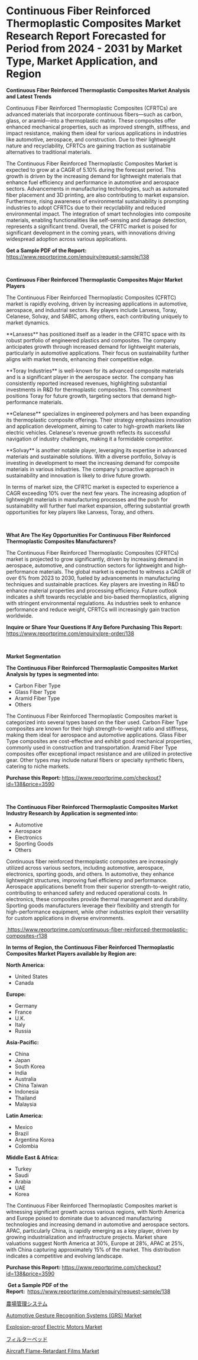 <p><h1>Continuous Fiber Reinforced Thermoplastic Composites Market Research Report Forecasted for Period from 2024 -  2031 by Market Type, Market Application, and Region</h1></p><p><strong>Continuous Fiber Reinforced Thermoplastic Composites Market Analysis and Latest Trends</strong></p>
<p><p>Continuous Fiber Reinforced Thermoplastic Composites (CFRTCs) are advanced materials that incorporate continuous fibers—such as carbon, glass, or aramid—into a thermoplastic matrix. These composites offer enhanced mechanical properties, such as improved strength, stiffness, and impact resistance, making them ideal for various applications in industries like automotive, aerospace, and construction. Due to their lightweight nature and recyclability, CFRTCs are gaining traction as sustainable alternatives to traditional materials.</p><p>The Continuous Fiber Reinforced Thermoplastic Composites Market is expected to grow at a CAGR of 5.10% during the forecast period. This growth is driven by the increasing demand for lightweight materials that enhance fuel efficiency and performance in automotive and aerospace sectors. Advancements in manufacturing technologies, such as automated fiber placement and 3D printing, are also contributing to market expansion. Furthermore, rising awareness of environmental sustainability is prompting industries to adopt CFRTCs due to their recyclability and reduced environmental impact. The integration of smart technologies into composite materials, enabling functionalities like self-sensing and damage detection, represents a significant trend. Overall, the CFRTC market is poised for significant development in the coming years, with innovations driving widespread adoption across various applications.</p></p>
<p><strong>Get a Sample PDF of the Report:&nbsp;</strong> <a href="https://www.reportprime.com/enquiry/request-sample/138">https://www.reportprime.com/enquiry/request-sample/138</a></p>
<p>&nbsp;</p>
<p><strong>Continuous Fiber Reinforced Thermoplastic Composites Major Market Players</strong></p>
<p><p>The Continuous Fiber Reinforced Thermoplastic Composites (CFRTC) market is rapidly evolving, driven by increasing applications in automotive, aerospace, and industrial sectors. Key players include Lanxess, Toray, Celanese, Solvay, and SABIC, among others, each contributing uniquely to market dynamics.</p><p>**Lanxess** has positioned itself as a leader in the CFRTC space with its robust portfolio of engineered plastics and composites. The company anticipates growth through increased demand for lightweight materials, particularly in automotive applications. Their focus on sustainability further aligns with market trends, enhancing their competitive edge.</p><p>**Toray Industries** is well-known for its advanced composite materials and is a significant player in the aerospace sector. The company has consistently reported increased revenues, highlighting substantial investments in R&D for thermoplastic composites. This commitment positions Toray for future growth, targeting sectors that demand high-performance materials.</p><p>**Celanese** specializes in engineered polymers and has been expanding its thermoplastic composite offerings. Their strategy emphasizes innovation and application development, aiming to cater to high-growth markets like electric vehicles. Celanese's revenue growth reflects its successful navigation of industry challenges, making it a formidable competitor.</p><p>**Solvay** is another notable player, leveraging its expertise in advanced materials and sustainable solutions. With a diverse portfolio, Solvay is investing in development to meet the increasing demand for composite materials in various industries. The company's proactive approach in sustainability and innovation is likely to drive future growth.</p><p>In terms of market size, the CFRTC market is expected to experience a CAGR exceeding 10% over the next few years. The increasing adoption of lightweight materials in manufacturing processes and the push for sustainability will further fuel market expansion, offering substantial growth opportunities for key players like Lanxess, Toray, and others.</p></p>
<p>&nbsp;</p>
<p><strong>What Are The Key Opportunities For Continuous Fiber Reinforced Thermoplastic Composites Manufacturers?</strong></p>
<p><p>The Continuous Fiber Reinforced Thermoplastic Composites (CFRTCs) market is projected to grow significantly, driven by increasing demand in aerospace, automotive, and construction sectors for lightweight and high-performance materials. The global market is expected to witness a CAGR of over 6% from 2023 to 2030, fueled by advancements in manufacturing techniques and sustainable practices. Key players are investing in R&D to enhance material properties and processing efficiency. Future outlook indicates a shift towards recyclable and bio-based thermoplastics, aligning with stringent environmental regulations. As industries seek to enhance performance and reduce weight, CFRTCs will increasingly gain traction worldwide.</p></p>
<p><strong>Inquire or Share Your Questions If Any Before Purchasing This Report:</strong> <a href="https://www.reportprime.com/enquiry/pre-order/138">https://www.reportprime.com/enquiry/pre-order/138</a></p>
<p>&nbsp;</p>
<p><strong>Market Segmentation</strong></p>
<p><strong>The Continuous Fiber Reinforced Thermoplastic Composites Market Analysis by types is segmented into:</strong></p>
<p><ul><li>Carbon Fiber Type</li><li>Glass Fiber Type</li><li>Aramid Fiber Type</li><li>Others</li></ul></p>
<p><p>The Continuous Fiber Reinforced Thermoplastic Composites market is categorized into several types based on the fiber used. Carbon Fiber Type composites are known for their high strength-to-weight ratio and stiffness, making them ideal for aerospace and automotive applications. Glass Fiber Type composites are cost-effective and exhibit good mechanical properties, commonly used in construction and transportation. Aramid Fiber Type composites offer exceptional impact resistance and are utilized in protective gear. Other types may include natural fibers or specialty synthetic fibers, catering to niche markets.</p></p>
<p><strong>Purchase this Report:&nbsp;</strong><a href="https://www.reportprime.com/checkout?id=138&price=3590">https://www.reportprime.com/checkout?id=138&price=3590</a></p>
<p>&nbsp;</p>
<p><strong>The Continuous Fiber Reinforced Thermoplastic Composites Market Industry Research by Application is segmented into:</strong></p>
<p><ul><li>Automotive</li><li>Aerospace</li><li>Electronics</li><li>Sporting Goods</li><li>Others</li></ul></p>
<p><p>Continuous fiber reinforced thermoplastic composites are increasingly utilized across various sectors, including automotive, aerospace, electronics, sporting goods, and others. In automotive, they enhance lightweight structures, improving fuel efficiency and performance. Aerospace applications benefit from their superior strength-to-weight ratio, contributing to enhanced safety and reduced operational costs. In electronics, these composites provide thermal management and durability. Sporting goods manufacturers leverage their flexibility and strength for high-performance equipment, while other industries exploit their versatility for custom applications in diverse environments.</p></p>
<p><a href="https://www.reportprime.com/continuous-fiber-reinforced-thermoplastic-composites-r138">&nbsp;https://www.reportprime.com/continuous-fiber-reinforced-thermoplastic-composites-r138</a></p>
<p><strong>In terms of Region, the Continuous Fiber Reinforced Thermoplastic Composites Market Players available by Region are:</strong></p>
<p>
    <p> <strong> North America: </strong>
        <ul>
            <li>United States</li>
            <li>Canada</li>
        </ul>
        </p> 
    <p> <strong> Europe: </strong>
        <ul>
            <li>Germany</li>
            <li>France</li>
            <li>U.K.</li>
            <li>Italy</li>
            <li>Russia</li>
        </ul>
        </p> 
    <p> <strong> Asia-Pacific: </strong>
        <ul>
            <li>China</li>
            <li>Japan</li>
            <li>South Korea</li>
            <li>India</li>
            <li>Australia</li>
            <li>China Taiwan</li>
            <li>Indonesia</li>
            <li>Thailand</li>
            <li>Malaysia</li>
        </ul>
        </p> 
    <p> <strong> Latin America: </strong>
        <ul>
            <li>Mexico</li>
            <li>Brazil</li>
            <li>Argentina Korea</li>
            <li>Colombia</li>
        </ul>
        </p> 
    <p> <strong> Middle East & Africa: </strong>
        <ul>
            <li>Turkey</li>
            <li>Saudi</li>
            <li>Arabia</li>
            <li>UAE</li>
            <li>Korea</li>
        </ul>
    </p>
    </p>
<p><p>The Continuous Fiber Reinforced Thermoplastic Composites market is witnessing significant growth across various regions, with North America and Europe poised to dominate due to advanced manufacturing technologies and increasing demand in automotive and aerospace sectors. APAC, particularly China, is rapidly emerging as a key player, driven by growing industrialization and infrastructure projects. Market share valuations suggest North America at 30%, Europe at 28%, APAC at 25%, with China capturing approximately 15% of the market. This distribution indicates a competitive and evolving landscape.</p></p>
<p><strong>Purchase this Report: </strong><a href="https://www.reportprime.com/checkout?id=138&price=3590">https://www.reportprime.com/checkout?id=138&price=3590</a></p>
<p>&nbsp;<strong>Get a Sample PDF of the Report:&nbsp;&nbsp;</strong><a href="https://www.reportprime.com/enquiry/request-sample/138">https://www.reportprime.com/enquiry/request-sample/138</a></p>
<p><strong></strong></p>
<p><p><a href="https://medium.com/@kristynbcf/%E8%BE%B2%E6%A5%AD%E7%AE%A1%E7%90%86%E3%82%B7%E3%82%B9%E3%83%86%E3%83%A0%E5%B8%82%E5%A0%B4-2024%E5%B9%B4%E3%81%8B%E3%82%892031%E5%B9%B4%E3%81%AE%E3%82%B0%E3%83%AD%E3%83%BC%E3%83%90%E3%83%AB%E3%81%8A%E3%82%88%E3%81%B3%E5%9C%B0%E5%9F%9F%E5%88%86%E6%9E%90-50bed1debcf4">農場管理システム</a></p><p><a href="https://issuu.com/reportprime-2/docs/automotive-gesture-recognition-syst_fe9a3af6c2eab0">Automotive Gesture Recognition Systems (GRS) Market</a></p><p><a href="https://www.linkedin.com/pulse/emerging-explosion-proof-electric-motors-market-opportunities-hzije?trackingId=pO0r%2BhUZT02ci8DGLUf6Ew%3D%3D">Explosion-proof Electric Motors Market</a></p><p><a href="https://medium.com/@kristynbcf/%E3%83%95%E3%82%A3%E3%83%AB%E3%82%BF%E3%83%BC%E3%83%99%E3%83%83%E3%83%89%E5%B8%82%E5%A0%B4%E3%81%AE%E3%83%88%E3%83%AC%E3%83%B3%E3%83%89%E3%81%A8%E5%88%86%E6%9E%90-%E5%B0%86%E6%9D%A5%E3%81%AE%E6%88%90%E9%95%B7%E3%81%AE%E6%A9%9F%E4%BC%9A%E3%81%A8%E8%AA%B2%E9%A1%8C-2024%E5%B9%B4-2031%E5%B9%B4-0032f445105c">フィルターベッド</a></p><p><a href="https://www.linkedin.com/pulse/aircraft-flame-retardant-films-market-global-regional-analysis-khtle?trackingId=C7L4Cm6HSJqils0dLymOQg%3D%3D">Aircraft Flame-Retardant Films Market</a></p></p>